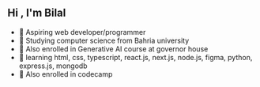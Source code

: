 ## Hi , I'm Bilal


- 🔭 Aspiring web developer/programmer 
- 🌱 Studying computer science from Bahria university
- 👯 Also enrolled in Generative AI course at governor house
- 🤔 learning html, css, typescript, react.js, next.js, node.js, figma, python, express.js, mongodb
- 💬 Also enrolled in codecamp
